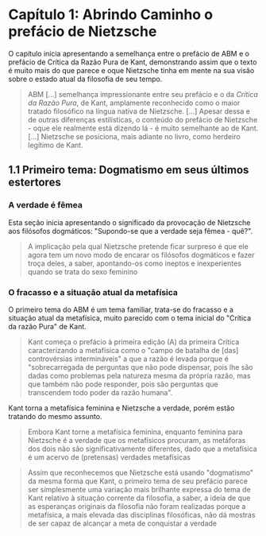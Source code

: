 # Capítulo 1: Abrindo Caminho o prefácio de Nietzsche

O capítulo inicia apresentando a semelhança entre o prefácio de ABM e o prefácio de Crítica da Razão Pura de Kant, demonstrando assim que o texto é muito mais do que parece e oque Nietzsche tinha em mente na sua visão sobre o estado atual da filosofia de seu tempo.

> ABM [...] semelhança impressionante entre seu prefácio e o da _Crítica da Razão Pura_, de Kant, amplamente reconhecido como o maior tratado filosófico na língua nativa de Nietzsche. [...] Apesar dessa e de outras diferenças estilísticas, o conteúdo do prefácio de Nietzsche - oque ele realmente está dizendo lá - é muito semelhante ao de Kant. [...] Nietzsche se posiciona, mais adiante no livro, como herdeiro legítimo de Kant.

## 1.1 Primeiro tema: Dogmatismo em seus últimos estertores

### A verdade é fêmea

Esta seção inicia apresentando o significado da provocação de Nietzsche aos filósofos dogmáticos: "Supondo-se que a verdade seja fêmea - quê?".

> A implicação pela qual Nietzsche pretende ficar surpreso é que ele agora tem um novo modo de encarar os filósofos dogmáticos e fazer troça deles, a saber, apontando-os como ineptos e inexperientes quando se trata do sexo feminino

### O fracasso e a situação atual da metafísica

O primeiro tema do ABM é um tema familiar, trata-se do fracasso e a situação atual da metafísica, muito parecido com o tema inicial do "Crítica da razão Pura" de 
Kant.

> Kant começa o prefácio à primeira edição (A) da primeira Crítica caracterizando a metafísica como o "campo de batalha de [das] controvérsias intermináveis" a que a razão é levada porque é "sobrecarregada de perguntas que não pode dispensar, pois lhe são dadas como problemas pela natureza mesma da própria razão, mas que também não pode responder, pois são perguntas que transcendem todo poder da razão humana".

Kant torna a metafísica feminina e Nietzsche a verdade, porém estão tratando do mesmo assunto.

> Embora Kant torne a metafísica feminina, enquanto feminina para Nietzsche é a verdade que os metafísicos procuram, as metáforas dos dois não são significativamente diferentes, dado que a metafísica é um acervo de (pretensas) verdades metafísicas

> Assim que reconhecemos que Nietzsche está usando "dogmatismo" da mesma forma que Kant, o primeiro tema de seu prefácio parece ser simplesmente uma variação mais brilhante expressa do tema de Kant relativo à situação corrente da filosofia, a saber, a ideia de que as esperanças originais da filosofia não foram realizadas porque a metafísica, a mais elevada das disciplinas filosóficas, não dá mostras de ser capaz de alcançar a meta de conquistar a verdade
